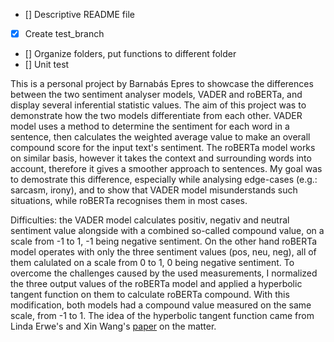 - [] Descriptive README file
- [x] Create test_branch
- [] Organize folders, put functions to different folder
- [] Unit test

This is a personal project by Barnabás Epres to showcase the differences between the two sentiment analyser models, VADER and roBERTa, and display several inferential statistic values. 
The aim of this project was to demonstrate how the two models differentiate from each other. VADER model uses a method to determine the sentiment for each word in a sentence, then calculates the weighted average value to make an overall compound score for the input text's sentiment. The roBERTa model works on similar basis, however it takes the context and surrounding words into account, therefore it gives a smoother approach to sentences. My goal was to demostrate this difference, especially while analysing edge-cases (e.g.: sarcasm, irony), and to show that VADER model misunderstands such situations, while roBERTa recognises them in most cases. 

Difficulties: the VADER model calculates positiv, negativ and neutral sentiment value alongside with a combined so-called compound value, on a scale from -1 to 1, -1 being negative sentiment. On the other hand roBERTa model operates with only the three sentiment values (pos, neu, neg), all of them calulated on a scale from 0 to 1, 0 being negative sentiment. To overcome the challenges caused by the used measurements, I normalized the three output values of the roBERTa model and applied a hyperbolic tangent function on them to calculate roBERTa compound. With this modification, both models had a compound value measured on the same scale, from -1 to 1. The idea of the hyperbolic tangent function came from Linda Erwe's and Xin Wang's [paper](https://lup.lub.lu.se/student-papers/search/publication/9145112) on the matter.

